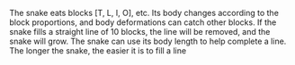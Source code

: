 The snake eats blocks [T, L, I, O], etc. Its body changes according to the block proportions, and body deformations can catch other blocks.
If the snake fills a straight line of 10 blocks, the line will be removed, and the snake will grow. The snake can use its body length to help complete a line.
The longer the snake, the easier it is to fill a line
